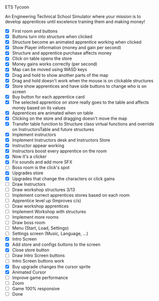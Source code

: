 ETS Tycoon

An Engineering Technical School Simulator where your mission is to develop apprentices until excelence training them and making money!

- [x] First room and buttons
- [x] Buttons turn into structure when clicked
- [x] Structure become an animated apprentice working when clicked
- [x] Show Player information (money and gain per second)
- [x] Structure and apprentice purchase affects money
- [x] Click on table opens the store
- [x] Money gains works correctly (per second)
- [x] Map can be moved using WASD keys
- [x] Drag and hold to show another parts of the map
- [x] Drag and hold doesn't work when the mouse is on clickable structures
- [x] Store show apprentices and have side buttons to change who is on screen
- [x] Buy button for each apprentice card
- [x] The selected apprentice on store really goes to the table and affects money based on its values
- [x] Apprentices are animated when on table
- [x] Clicking on the store and dragging doesn't move the map
- [x] Transfer table function to Structure class virtual functions and override on InstructorsTable and future structures
- [x] Implement instructors
- [x] Implement Instructors desk and Instructors Store
- [x] Instructor appear working
- [x] Instructors boost every apprentice on the room
- [x] Now it's a clicker
- [X] Fix sounds and add more SFX 
- [ ] Boss room is the click's spot
- [X] Upgrades store
- [X] Upgrades that change the characters or click gains
- [ ] Draw Instructors
- [ ] Draw workshop structures 3/13
- [ ] Implement correct apprentices stores based on each room
- [ ] Apprentice level up (Improves c/s)
- [ ] Draw workshop apprentices 
- [ ] Implement Workshop with structures
- [ ] Implement more rooms
- [ ] Draw boss room
- [ ] Menu (Start, Load, Settings)
- [ ] Settings screen (Music, Language, ...)
- [X] Intro Screen
- [X] Add store and configs buttons to the screen
- [X] Close store button
- [ ] Draw Intro Screen buttons
- [ ] Intro Screen buttons work
- [X] Buy upgrade changes the cursor sprite
- [X] Animated Cursor
- [ ] Improve game performance
- [ ] Zoom
- [ ] Game 100% responsive
- [ ] Done